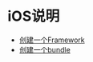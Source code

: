 # iOS说明
- [创建一个Framework](https://github.com/BokeFE/QA/issues/27)
- [创建一个bundle](https://github.com/BokeFE/QA/issues/28)